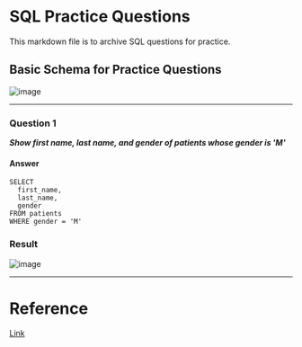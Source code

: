 # SQL Practice Questions
This markdown file is to archive SQL questions for practice.

## Basic Schema for Practice Questions
![image](/Database-portfolio/database_sql/images/schema.png)

---
### Question 1

***Show first name, last name, and gender of patients whose gender is 'M'***

#### Answer
```
SELECT 
  first_name,
  last_name,
  gender
FROM patients
WHERE gender = 'M'
```
### Result
![image](/Database-portfolio/database_sql/images/schema.png)

---

# Reference
[Link](https://www.sql-practice.com/)




